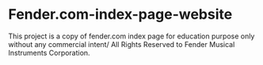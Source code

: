 # Fender.com-index-page-website
This project is a copy of fender.com index page for education purpose only without any commercial intent/
All Rights Reserved to Fender Musical Instruments Corporation.  
